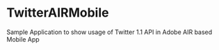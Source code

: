 # TwitterAIRMobile
Sample Application to show usage of Twitter 1.1 API in Adobe AIR based Mobile App
